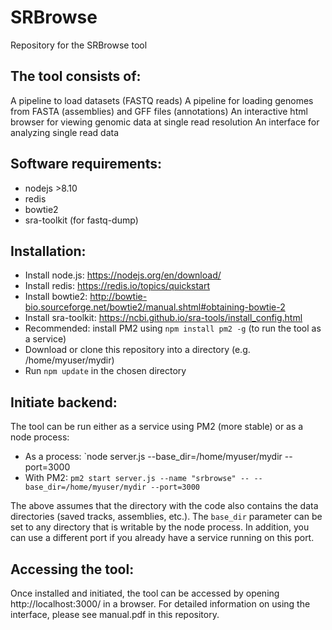 # SRBrowse

Repository for the SRBrowse tool

## The tool consists of:
A pipeline to load datasets (FASTQ reads)
A pipeline for loading genomes from FASTA (assemblies) and GFF files (annotations)
An interactive html browser for viewing genomic data at single read resolution
An interface for analyzing single read data

## Software requirements:
* nodejs >8.10
* redis
* bowtie2
* sra-toolkit (for fastq-dump)

## Installation:
* Install node.js: https://nodejs.org/en/download/
* Install redis: https://redis.io/topics/quickstart
* Install bowtie2: http://bowtie-bio.sourceforge.net/bowtie2/manual.shtml#obtaining-bowtie-2
* Install sra-toolkit: https://ncbi.github.io/sra-tools/install_config.html
* Recommended: install PM2 using `npm install pm2 -g` (to run the tool as a service)
* Download or clone this repository into a directory (e.g. /home/myuser/mydir)
* Run `npm update` in the chosen directory

## Initiate backend:
The tool can be run either as a service using PM2 (more stable) or as a node process:
* As a process: `node server.js --base_dir=/home/myuser/mydir --port=3000
* With PM2: `pm2 start server.js --name "srbrowse" -- --base_dir=/home/myuser/mydir --port=3000`

The above assumes that the directory with the code also contains the data directories (saved tracks, assemblies, etc.). The `base_dir` parameter can be set to any directory that is writable by the node process. In addition, you can use a different port if you already have a service running on this port.

## Accessing the tool:
Once installed and initiated, the tool can be accessed by opening http://localhost:3000/ in a browser. For detailed information on using the interface, please see manual.pdf in this repository.
